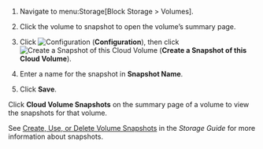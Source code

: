 1.  Navigate to menu:Storage\[Block Storage \> Volumes\].

2.  Click the volume to snapshot to open the volume’s summary page.

3.  Click ![Configuration](../images/1847.png) (**Configuration**), then
    click ![Create a Snapshot of this Cloud
    Volume](../images/volume-icon.png) (**Create a Snapshot of this Cloud
    Volume**).

4.  Enter a name for the snapshot in **Snapshot Name**.

5.  Click **Save**.

Click **Cloud Volume Snapshots** on the summary page of a volume to view
the snapshots for that volume.

<div class="note">

See [Create, Use, or Delete Volume
Snapshots](https://access.redhat.com/documentation/en-us/red_hat_openstack_platform/11/html-single/storage_guide/#section-create-clone-delete-vol-snapshots)
in the *Storage Guide* for more information about snapshots.

</div>
